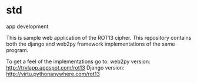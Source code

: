# std
app development

This is sample web application of the ROT13 cipher. 
This repository contains both the django and web2py framework implementations
of the same program.

To get a feel of the implementations go to:
web2py version: http://trvlapp.appspot.com/rot13
Django version: http://virtu.pythonanywhere.com/rot13